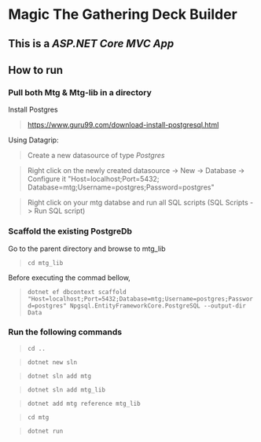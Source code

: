 # Magic The Gathering Deck Builder

## This is a *ASP.NET Core MVC App*

## How to run

### Pull both Mtg & Mtg-lib in a directory

Install Postgres
> https://www.guru99.com/download-install-postgresql.html

Using Datagrip:
> Create a new datasource of type *Postgres* 

> Right click on the newly created datasource -> New -> Database -> Configure it "Host=localhost;Port=5432;
Database=mtg;Username=postgres;Password=postgres" 

> Right click on your mtg databse and run all SQL scripts (SQL Scripts -> Run SQL script)

### Scaffold the existing PostgreDb
Go to the parent directory and browse to mtg_lib

 > `cd mtg_lib`

Before executing the commad bellow,

 > `dotnet ef dbcontext scaffold "Host=localhost;Port=5432;Database=mtg;Username=postgres;Password=postgres" Npgsql.EntityFrameworkCore.PostgreSQL --output-dir Data`

### Run the following commands
> `cd ..`

> `dotnet new sln`

> `dotnet sln add mtg`

> `dotnet sln add mtg_lib`

> `dotnet add mtg reference mtg_lib`

> `cd mtg`

> `dotnet run`
